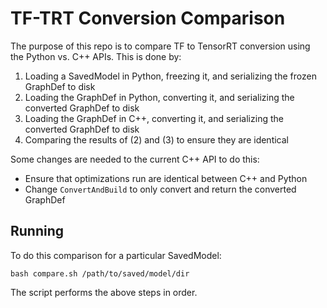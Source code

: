 # TF-TRT Conversion Comparison

The purpose of this repo is to compare TF to TensorRT conversion using the Python vs. C++ APIs. This is done by:
1. Loading a SavedModel in Python, freezing it, and serializing the frozen GraphDef to disk
2. Loading the GraphDef in Python, converting it, and serializing the converted GraphDef to disk
3. Loading the GraphDef in C++, converting it, and serializing the converted GraphDef to disk
4. Comparing the results of (2) and (3) to ensure they are identical

Some changes are needed to the current C++ API to do this:
- Ensure that optimizations run are identical between C++ and Python
- Change `ConvertAndBuild` to only convert and return the converted GraphDef

## Running

To do this comparison for a particular SavedModel:

```
bash compare.sh /path/to/saved/model/dir
```

The script performs the above steps in order.
